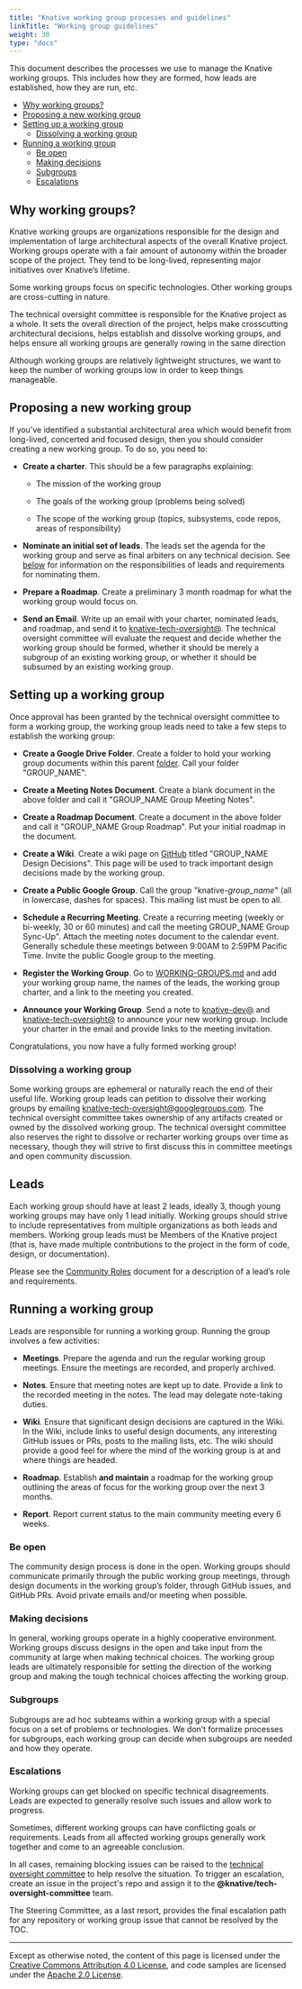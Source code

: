 ```yaml
---
title: "Knative working group processes and guidelines"
linkTitle: "Working group guidelines"
weight: 30
type: "docs"
---
```


This document describes the processes we use to manage the Knative working
groups. This includes how they are formed, how leads are established, how they
are run, etc.

- [Why working groups?](#why-working-groups)
- [Proposing a new working group](#proposing-a-new-working-group)
- [Setting up a working group](#setting-up-a-working-group)
  - [Dissolving a working group](#dissolving-a-working-group)
- [Running a working group](#running-a-working-group)
  - [Be open](#be-open)
  - [Making decisions](#making-decisions)
  - [Subgroups](#subgroups)
  - [Escalations](#escalations)

## Why working groups?

Knative working groups are organizations responsible for the design and
implementation of large architectural aspects of the overall Knative project.
Working groups operate with a fair amount of autonomy within the broader scope
of the project. They tend to be long-lived, representing major initiatives over
Knative’s lifetime.

Some working groups focus on specific technologies. Other working groups are
cross-cutting in nature.

The technical oversight committee is responsible for the Knative project as a
whole. It sets the overall direction of the project, helps make crosscutting
architectural decisions, helps establish and dissolve working groups, and helps
ensure all working groups are generally rowing in the same direction

Although working groups are relatively lightweight structures, we want to keep
the number of working groups low in order to keep things manageable.

## Proposing a new working group

If you’ve identified a substantial architectural area which would benefit from
long-lived, concerted and focused design, then you should consider creating a
new working group. To do so, you need to:

- **Create a charter**. This should be a few paragraphs explaining:

  - The mission of the working group

  - The goals of the working group (problems being solved)

  - The scope of the working group (topics, subsystems, code repos, areas of
    responsibility)

- **Nominate an initial set of leads**. The leads set the agenda for the working
  group and serve as final arbiters on any technical decision. See
  [below](#leads) for information on the responsibilities of leads and
  requirements for nominating them.

- **Prepare a Roadmap**. Create a preliminary 3 month roadmap for what the
  working group would focus on.

- **Send an Email**. Write up an email with your charter, nominated leads, and
  roadmap, and send it to
  [knative-tech-oversight@](mailto:knative-tech-oversight@googlegroups.com). The
  technical oversight committee will evaluate the request and decide whether the
  working group should be formed, whether it should be merely a subgroup of an
  existing working group, or whether it should be subsumed by an existing
  working group.

## Setting up a working group

Once approval has been granted by the technical oversight committee to form a
working group, the working group leads need to take a few steps to establish the
working group:

- **Create a Google Drive Folder**. Create a folder to hold your working group
  documents within this parent
  [folder](https://drive.google.com/corp/drive/folders/0APnJ_hRs30R2Uk9PVA).
  Call your folder "GROUP_NAME".

- **Create a Meeting Notes Document**. Create a blank document in the above
  folder and call it "GROUP_NAME Group Meeting Notes".

- **Create a Roadmap Document**. Create a document in the above folder and call
  it "GROUP_NAME Group Roadmap". Put your initial roadmap in the document.

- **Create a Wiki**. Create a wiki page on
  [GitHub](https://github.com/knative/serving) titled "GROUP_NAME Design
  Decisions". This page will be used to track important design decisions made by
  the working group.

- **Create a Public Google Group**. Call the group "knative-_group_name_" (all
  in lowercase, dashes for spaces). This mailing list must be open to all.

- **Schedule a Recurring Meeting**. Create a recurring meeting (weekly or
  bi-weekly, 30 or 60 minutes) and call the meeting GROUP_NAME Group Sync-Up".
  Attach the meeting notes document to the calendar event. Generally schedule
  these meetings between 9:00AM to 2:59PM Pacific Time. Invite the public Google
  group to the meeting.

- **Register the Working Group**. Go to [WORKING-GROUPS.md](./WORKING-GROUPS.md)
  and add your working group name, the names of the leads, the working group
  charter, and a link to the meeting you created.

- **Announce your Working Group**. Send a note to
  [knative-dev@](mailto:knative-dev@googlegroups.com) and
  [knative-tech-oversight@](mailto:knative-tech-oversight@googlegroups.com) to
  announce your new working group. Include your charter in the email and provide
  links to the meeting invitation.

Congratulations, you now have a fully formed working group!

### Dissolving a working group

Some working groups are ephemeral or naturally reach the end of their useful
life. Working group leads can petition to dissolve their working groups by
emailing
[knative-tech-oversight@googlegroups.com](mailto:knative-tech-oversight@googlegroups.com).
The technical oversight committee takes ownership of any artifacts created or
owned by the dissolved working group. The technical oversight committee also
reserves the right to dissolve or recharter working groups over time as
necessary, though they will strive to first discuss this in committee meetings
and open community discussion.

## Leads

Each working group should have at least 2 leads, ideally 3, though young working
groups may have only 1 lead initially. Working groups should strive to include
representatives from multiple organizations as both leads and members. Working
group leads must be Members of the Knative project (that is, have made multiple
contributions to the project in the form of code, design, or documentation).

Please see the [Community Roles](../ROLES.md) document for a description of a
lead’s role and requirements.

## Running a working group

Leads are responsible for running a working group. Running the group involves a
few activities:

- **Meetings**. Prepare the agenda and run the regular working group meetings.
  Ensure the meetings are recorded, and properly archived.

- **Notes**. Ensure that meeting notes are kept up to date. Provide a link to
  the recorded meeting in the notes. The lead may delegate note-taking duties.

- **Wiki**. Ensure that significant design decisions are captured in the Wiki.
  In the Wiki, include links to useful design documents, any interesting GitHub
  issues or PRs, posts to the mailing lists, etc. The wiki should provide a good
  feel for where the mind of the working group is at and where things are
  headed.

- **Roadmap**. Establish **and maintain** a roadmap for the working group
  outlining the areas of focus for the working group over the next 3 months.

- **Report**. Report current status to the main community meeting every 6 weeks.

### Be open

The community design process is done in the open. Working groups should
communicate primarily through the public working group meetings, through design
documents in the working group’s folder, through GitHub issues, and GitHub PRs.
Avoid private emails and/or meeting when possible.

### Making decisions

In general, working groups operate in a highly cooperative environment. Working
groups discuss designs in the open and take input from the community at large
when making technical choices. The working group leads are ultimately
responsible for setting the direction of the working group and making the tough
technical choices affecting the working group.

### Subgroups

Subgroups are ad hoc subteams within a working group with a special focus on a
set of problems or technologies. We don’t formalize processes for subgroups,
each working group can decide when subgroups are needed and how they operate.

### Escalations

Working groups can get blocked on specific technical disagreements. Leads are
expected to generally resolve such issues and allow work to progress.

Sometimes, different working groups can have conflicting goals or requirements.
Leads from all affected working groups generally work together and come to an
agreeable conclusion.

In all cases, remaining blocking issues can be raised to the
[technical oversight committee](./TECH-OVERSIGHT-COMMITTEE.md) to help resolve
the situation. To trigger an escalation, create an issue in the project's repo
and assign it to the **@knative/tech-oversight-committee** team.

The Steering Committee, as a last resort, provides the final escalation path for
any repository or working group issue that cannot be resolved by the TOC.

---

Except as otherwise noted, the content of this page is licensed under the
[Creative Commons Attribution 4.0 License](https://creativecommons.org/licenses/by/4.0/),
and code samples are licensed under the
[Apache 2.0 License](https://www.apache.org/licenses/LICENSE-2.0).
